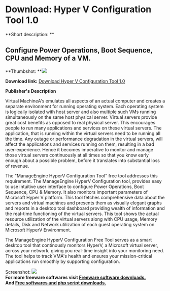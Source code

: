 # Download: Hyper V Configuration Tool 1.0

**Short description: **

## Configure Power Operations, Boot Sequence, CPU and Memory of a VM.

  
**Thumbshot: **![](http://www.freewarefiles.com/screenshot/hypervconfig_md.jpg)   
  
**Download link:** [Download Hyper V Configuration Tool 1.0](http://freesoftwares.boysofts.com/Hyper-V-Configuration-Tool_program_66365.html)  
  

**Publisher's Description**  
  

Virtual MachineA's emulates all aspects of an actual computer and creates a
separate environment for running operating system. Each operating system is
logically isolated with host server and also multiple such VMs running
simultaneously on the same host physical server. Virtual servers provide great
cost benefits as opposed to real physical server. This encourages people to
run many applications and services on these virtual servers. The application,
that is running within the virtual servers need to be running all the time.
Any outage or performance degradation in the virtual servers, will affect the
applications and services running on them, resulting in a bad user-experience.
Hence it becomes imperative to monitor and manage those virtual servers
continuously at all times so that you know early enough about a possible
problem, before it translates into substantial loss of revenue.

The "ManageEngine HyperV Configuration Tool" free tool addresses this
requirement. The ManageEngine HyperV Configuration tool, provides easy to use
intuitive user interface to configure Power Operations, Boot Sequence, CPU &
Memory. It also monitors important parameters of Microsoft Hyper V platform.
This tool fetches comprehensive data about the servers and virtual machines
and presents them as visually elegant graphs and reports in a desktop tool
dashboard providing wealth of information and the real-time functioning of the
virtual servers. This tool shows the actual resource utilization of the
virtual servers along with CPU usage, Memory details, Disk and Network
utilization of each guest operating system on Microsoft HyperV Environment.

The ManageEngine HyperV Configuration Free Tool serves as a smart desktop tool
that continously monitors HyperV, a Microsoft virtual server, across your
network, giving you real-time insight into your monitoring need. The tool
helps to track VMA's health and ensures your mission-critical applications run
smoothly by supporting configuration.

  
  
Screenshot: ![](http://www.freewarefiles.com/screenshot/hypervconfig.jpg)  
**For more freeware softwares visit [Freeware software downloads.](http://freesoftwares.boysofts.com/)**   
**And [Free softwares and php script downloads.](http://www.boysofts.com/)**

